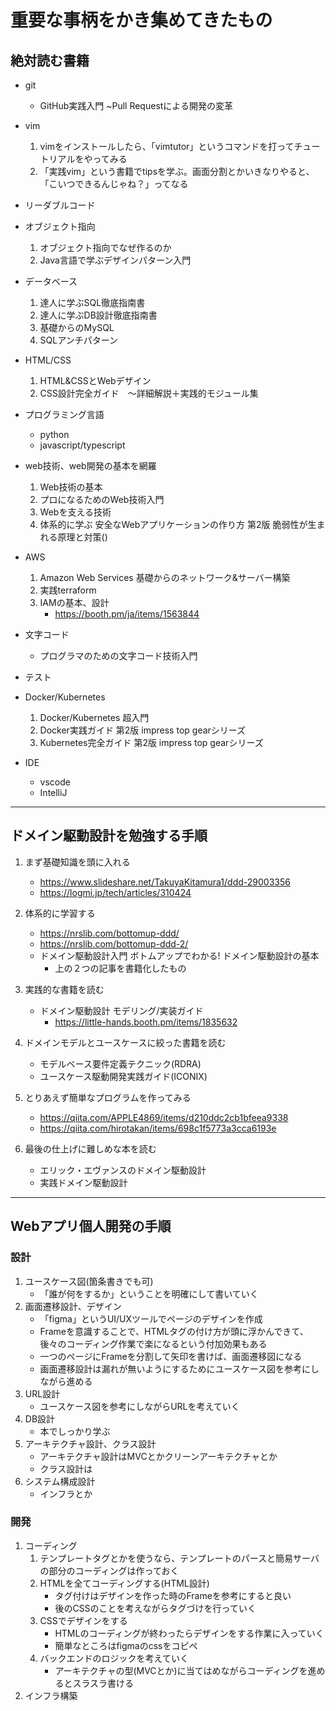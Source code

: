 # 重要な事柄をかき集めてきたもの

## 絶対読む書籍
- git
    - GitHub実践入門 ~Pull Requestによる開発の変革

- vim
    1. vimをインストールしたら、「vimtutor」というコマンドを打ってチュートリアルをやってみる
    2. 「実践vim」という書籍でtipsを学ぶ。画面分割とかいきなりやると、「こいつできるんじゃね？」ってなる

- リーダブルコード

- オブジェクト指向
    1. オブジェクト指向でなぜ作るのか
    2. Java言語で学ぶデザインパターン入門

- データベース
    1. 達人に学ぶSQL徹底指南書
    2. 達人に学ぶDB設計徹底指南書
    3. 基礎からのMySQL    
    4. SQLアンチパターン

- HTML/CSS
    1. HTML&CSSとWebデザイン
    2. CSS設計完全ガイド　～詳細解説＋実践的モジュール集

- プログラミング言語
    - python
    - javascript/typescript

- web技術、web開発の基本を網羅
    1. Web技術の基本
    2. プロになるためのWeb技術入門
    3. Webを支える技術
    4. 体系的に学ぶ 安全なWebアプリケーションの作り方 第2版 脆弱性が生まれる原理と対策()

- AWS
    1. Amazon Web Services 基礎からのネットワーク&サーバー構築
    2. 実践terraform
    3. IAMの基本、設計
        - https://booth.pm/ja/items/1563844

- 文字コード
    - プログラマのための文字コード技術入門

- テスト

- Docker/Kubernetes
    1. Docker/Kubernetes 超入門
    2. Docker実践ガイド 第2版 impress top gearシリーズ
    3. Kubernetes完全ガイド 第2版 impress top gearシリーズ

- IDE
    - vscode
    - IntelliJ

---

## ドメイン駆動設計を勉強する手順
1. まず基礎知識を頭に入れる
    - https://www.slideshare.net/TakuyaKitamura1/ddd-29003356
    - https://logmi.jp/tech/articles/310424

2. 体系的に学習する
    - https://nrslib.com/bottomup-ddd/
    - https://nrslib.com/bottomup-ddd-2/
    - ドメイン駆動設計入門 ボトムアップでわかる! ドメイン駆動設計の基本
        - 上の２つの記事を書籍化したもの

3. 実践的な書籍を読む
    - ドメイン駆動設計 モデリング/実装ガイド
        - https://little-hands.booth.pm/items/1835632

4. ドメインモデルとユースケースに絞った書籍を読む
    - モデルベース要件定義テクニック(RDRA)
    - ユースケース駆動開発実践ガイド(ICONIX)

5. とりあえず簡単なプログラムを作ってみる
    - https://qiita.com/APPLE4869/items/d210ddc2cb1bfeea9338
    - https://qiita.com/hirotakan/items/698c1f5773a3cca6193e

6. 最後の仕上げに難しめな本を読む
    - エリック・エヴァンスのドメイン駆動設計
    - 実践ドメイン駆動設計

---

## Webアプリ個人開発の手順
### 設計
1. ユースケース図(箇条書きでも可)
    - 「誰が何をするか」ということを明確にして書いていく
2. 画面遷移設計、デザイン
    - 「figma」というUI/UXツールでページのデザインを作成
    - Frameを意識することで、HTMLタグの付け方が頭に浮かんできて、後々のコーディング作業で楽になるという付加効果もある
    - 一つのページにFrameを分割して矢印を書けば、画面遷移図になる
    - 画面遷移設計は漏れが無いようにするためにユースケース図を参考にしながら進める
3. URL設計
    - ユースケース図を参考にしながらURLを考えていく
4. DB設計
    - 本でしっかり学ぶ
5. アーキテクチャ設計、クラス設計
    - アーキテクチャ設計はMVCとかクリーンアーキテクチャとか
    - クラス設計は
6. システム構成設計
    - インフラとか

### 開発
1. コーディング
    1. テンプレートタグとかを使うなら、テンプレートのパースと簡易サーバの部分のコーディングは作っておく
    2. HTMLを全てコーディングする(HTML設計)
        - タグ付けはデザインを作った時のFrameを参考にすると良い
        - 後のCSSのことを考えながらタグづけを行っていく
    3. CSSでデザインをする
        - HTMLのコーディングが終わったらデザインをする作業に入っていく
        - 簡単なところはfigmaのcssをコピペ
    4. バックエンドのロジックを考えていく
        - アーキテクチャの型(MVCとか)に当てはめながらコーディングを進めるとスラスラ書ける
2. インフラ構築